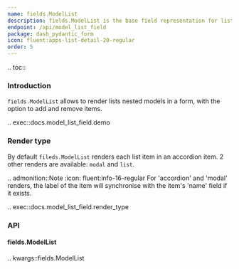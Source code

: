 ```yaml
---
name: fields.ModelList
description: fields.ModelList is the base field representation for list of nested pydantic models.
endpoint: /api/model_list_field
package: dash_pydantic_form
icon: fluent:apps-list-detail-20-regular
order: 5
---
```


.. toc::

### Introduction

`fields.ModelList` allows to render lists nested models in a form, with the option to add and remove items.

.. exec::docs.model_list_field.demo

### Render type

By default `fileds.ModelList` renders each list item in an accordion item. 2 other renders are available: `modal` and `list`.

.. admonition::Note
    :icon: fluent:info-16-regular
    For 'accordion' and 'modal' renders, the label of the item will synchronise with the item's
    'name' field if it exists.

.. exec::docs.model_list_field.render_type

### API

#### fields.ModelList

.. kwargs::fields.ModelList
